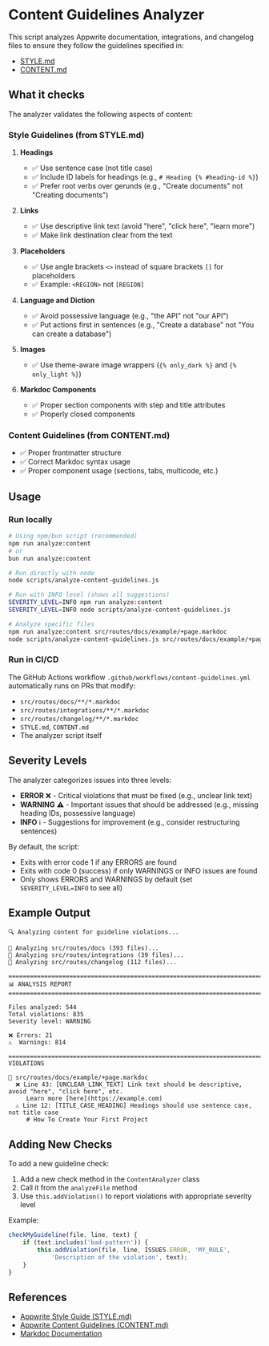 # Content Guidelines Analyzer

This script analyzes Appwrite documentation, integrations, and changelog files to ensure they follow the guidelines specified in:
- [STYLE.md](../STYLE.md)
- [CONTENT.md](../CONTENT.md)

## What it checks

The analyzer validates the following aspects of content:

### Style Guidelines (from STYLE.md)

1. **Headings**
   - ✅ Use sentence case (not title case)
   - ✅ Include ID labels for headings (e.g., `# Heading {% #heading-id %}`)
   - ✅ Prefer root verbs over gerunds (e.g., "Create documents" not "Creating documents")

2. **Links**
   - ✅ Use descriptive link text (avoid "here", "click here", "learn more")
   - ✅ Make link destination clear from the text

3. **Placeholders**
   - ✅ Use angle brackets `<>` instead of square brackets `[]` for placeholders
   - ✅ Example: `<REGION>` not `[REGION]`

4. **Language and Diction**
   - ✅ Avoid possessive language (e.g., "the API" not "our API")
   - ✅ Put actions first in sentences (e.g., "Create a database" not "You can create a database")

5. **Images**
   - ✅ Use theme-aware image wrappers (`{% only_dark %}` and `{% only_light %}`)

6. **Markdoc Components**
   - ✅ Proper section components with step and title attributes
   - ✅ Properly closed components

### Content Guidelines (from CONTENT.md)

- ✅ Proper frontmatter structure
- ✅ Correct Markdoc syntax usage
- ✅ Proper component usage (sections, tabs, multicode, etc.)

## Usage

### Run locally

```bash
# Using npm/bun script (recommended)
npm run analyze:content
# or
bun run analyze:content

# Run directly with node
node scripts/analyze-content-guidelines.js

# Run with INFO level (shows all suggestions)
SEVERITY_LEVEL=INFO npm run analyze:content
SEVERITY_LEVEL=INFO node scripts/analyze-content-guidelines.js

# Analyze specific files
npm run analyze:content src/routes/docs/example/+page.markdoc
node scripts/analyze-content-guidelines.js src/routes/docs/example/+page.markdoc
```

### Run in CI/CD

The GitHub Actions workflow `.github/workflows/content-guidelines.yml` automatically runs on PRs that modify:
- `src/routes/docs/**/*.markdoc`
- `src/routes/integrations/**/*.markdoc`
- `src/routes/changelog/**/*.markdoc`
- `STYLE.md`, `CONTENT.md`
- The analyzer script itself

## Severity Levels

The analyzer categorizes issues into three levels:

- **ERROR** ❌ - Critical violations that must be fixed (e.g., unclear link text)
- **WARNING** ⚠️ - Important issues that should be addressed (e.g., missing heading IDs, possessive language)
- **INFO** ℹ️ - Suggestions for improvement (e.g., consider restructuring sentences)

By default, the script:
- Exits with error code 1 if any ERRORS are found
- Exits with code 0 (success) if only WARNINGS or INFO issues are found
- Only shows ERRORS and WARNINGS by default (set `SEVERITY_LEVEL=INFO` to see all)

## Example Output

```
🔍 Analyzing content for guideline violations...

📁 Analyzing src/routes/docs (393 files)...
📁 Analyzing src/routes/integrations (39 files)...
📁 Analyzing src/routes/changelog (112 files)...

================================================================================
📊 ANALYSIS REPORT
================================================================================

Files analyzed: 544
Total violations: 835
Severity level: WARNING

❌ Errors: 21
⚠️  Warnings: 814

================================================================================
VIOLATIONS

📄 src/routes/docs/example/+page.markdoc
  ❌ Line 43: [UNCLEAR_LINK_TEXT] Link text should be descriptive, avoid "here", "click here", etc.
     Learn more [here](https://example.com)
  ⚠️ Line 12: [TITLE_CASE_HEADING] Headings should use sentence case, not title case
     # How To Create Your First Project
```

## Adding New Checks

To add a new guideline check:

1. Add a new check method in the `ContentAnalyzer` class
2. Call it from the `analyzeFile` method
3. Use `this.addViolation()` to report violations with appropriate severity level

Example:
```javascript
checkMyGuideline(file, line, text) {
    if (text.includes('bad-pattern')) {
        this.addViolation(file, line, ISSUES.ERROR, 'MY_RULE', 
            'Description of the violation', text);
    }
}
```

## References

- [Appwrite Style Guide (STYLE.md)](../STYLE.md)
- [Appwrite Content Guidelines (CONTENT.md)](../CONTENT.md)
- [Markdoc Documentation](https://markdoc.dev/)
